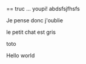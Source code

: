 == 
truc
...
youpi!
abdsfsjfhsfs

Je pense donc j'oublie


le petit chat est gris


toto










Hello world
